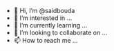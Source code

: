 - 👋 Hi, I’m @saidbouda
- 👀 I’m interested in ...
- 🌱 I’m currently learning ...
- 💞️ I’m looking to collaborate on ...
- 📫 How to reach me ...

<!---
saidbouda/saidbouda is a ✨ special ✨ repository because its `README.md` (this file) appears on your GitHub profile.
You can click the Preview link to take a look at your changes.
--->
